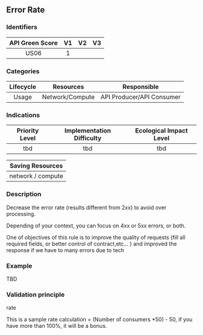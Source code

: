## Error Rate

### Identifiers

| API Green Score |  V1  |  V2  |  V3  |
|:-------:|:----:|:----:|:----:|
|   US06   | 1  |   |      |

### Categories

| Lifecycle |  Resources  |  Responsible  |
|:---------:|:----:|:----:|
| Usage | Network/Compute | API Producer/API Consumer |

### Indications

| Priority Level |      Implementation Difficulty      |  Ecological Impact Level   |
|:-------------------:|:-------------------------:|:---------------------:|
| tbd | tbd | tbd |

|Saving Resources                                           |
|:----------------------------------------------------------:|
|network / compute   |

### Description

Decrease the error rate (results different from 2xx) to avoid over processing.

Depending of your context, you can focus on 4xx or 5xx errors, or both.

One of objectives of this rule is to improve the quality of requests (fill all required fields, or better control of contract,etc… ) and improved the response if we have to many errors due to tech
 

### Example
TBD 

### Validation principle

rate

This is a sample rate calculation =  (Number of consumers *50) - 50, if you have more than 100%, it will be a bonus. 